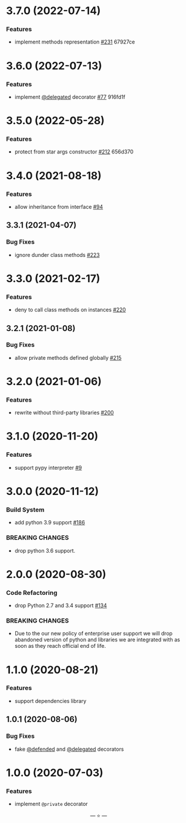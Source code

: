 # 3.7.0 (2022-07-14)

### Features

- implement methods representation
  [#231](https://github.com/proofit404/generics/issues/231) 67927ce

# 3.6.0 (2022-07-13)

### Features

- implement [@delegated](https://github.com/delegated) decorator
  [#77](https://github.com/proofit404/generics/issues/77) 916fd1f

# 3.5.0 (2022-05-28)

### Features

- protect from star args constructor
  [#212](https://github.com/proofit404/generics/issues/212) 656d370

# 3.4.0 (2021-08-18)

### Features

- allow inheritance from interface
  [#94](https://github.com/proofit404/generics/issues/94)

## 3.3.1 (2021-04-07)

### Bug Fixes

- ignore dunder class methods
  [#223](https://github.com/proofit404/generics/issues/223)

# 3.3.0 (2021-02-17)

### Features

- deny to call class methods on instances
  [#220](https://github.com/proofit404/generics/issues/220)

## 3.2.1 (2021-01-08)

### Bug Fixes

- allow private methods defined globally
  [#215](https://github.com/proofit404/generics/issues/215)

# 3.2.0 (2021-01-06)

### Features

- rewrite without third-party libraries
  [#200](https://github.com/proofit404/generics/issues/200)

# 3.1.0 (2020-11-20)

### Features

- support pypy interpreter [#9](https://github.com/proofit404/generics/issues/9)

# 3.0.0 (2020-11-12)

### Build System

- add python 3.9 support
  [#186](https://github.com/proofit404/generics/issues/186)

### BREAKING CHANGES

- drop python 3.6 support.

# 2.0.0 (2020-08-30)

### Code Refactoring

- drop Python 2.7 and 3.4 support
  [#134](https://github.com/proofit404/generics/issues/134)

### BREAKING CHANGES

- Due to the our new policy of enterprise user support we will drop abandoned
  version of python and libraries we are integrated with as soon as they reach
  official end of life.

# 1.1.0 (2020-08-21)

### Features

- support dependencies library

## 1.0.1 (2020-08-06)

### Bug Fixes

- fake [@defended](https://github.com/defended) and
  [@delegated](https://github.com/delegated) decorators

# 1.0.0 (2020-07-03)

### Features

- implement `@private` decorator

<p align="center">&mdash; ⭐ &mdash;</p>
